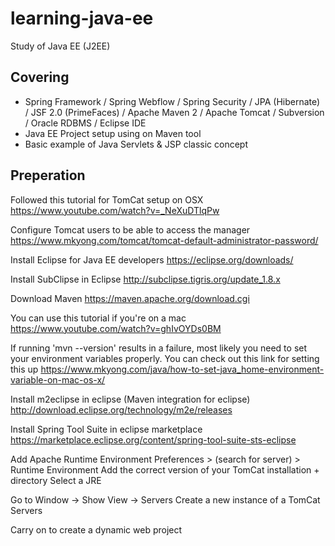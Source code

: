 # learning-java-ee
Study of Java EE (J2EE)

## Covering
- Spring Framework / Spring Webflow / Spring Security / JPA (Hibernate) / JSF 2.0 (PrimeFaces) / Apache Maven 2 / Apache Tomcat / Subversion / Oracle RDBMS / Eclipse IDE
- Java EE Project setup using on Maven tool
- Basic example of Java Servlets & JSP classic concept

## Preperation
Followed this tutorial for TomCat setup on OSX
https://www.youtube.com/watch?v=_NeXuDTlqPw

Configure Tomcat users to be able to access the manager
https://www.mkyong.com/tomcat/tomcat-default-administrator-password/

Install Eclipse for Java EE developers
https://eclipse.org/downloads/

Install SubClipse in Eclipse
http://subclipse.tigris.org/update_1.8.x

Download Maven
https://maven.apache.org/download.cgi

You can use this tutorial if you're on a mac
https://www.youtube.com/watch?v=ghIvOYDs0BM

If running 'mvn --version' results in a failure, most likely you need to set your environment variables properly.
You can check out this link for setting this up
https://www.mkyong.com/java/how-to-set-java_home-environment-variable-on-mac-os-x/

Install m2eclipse in eclipse (Maven integration for eclipse)
http://download.eclipse.org/technology/m2e/releases

Install Spring Tool Suite in eclipse marketplace
https://marketplace.eclipse.org/content/spring-tool-suite-sts-eclipse

Add Apache Runtime Environment
Preferences > (search for server) > Runtime Environment
Add the correct version of your TomCat installation + directory
Select a JRE

Go to Window -> Show View -> Servers
Create a new instance of a TomCat Servers

Carry on to create a dynamic web project
